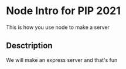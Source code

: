 # Node Intro for PIP 2021

This is how you use node to make a server

## Desctription

We will make an express server and that's fun